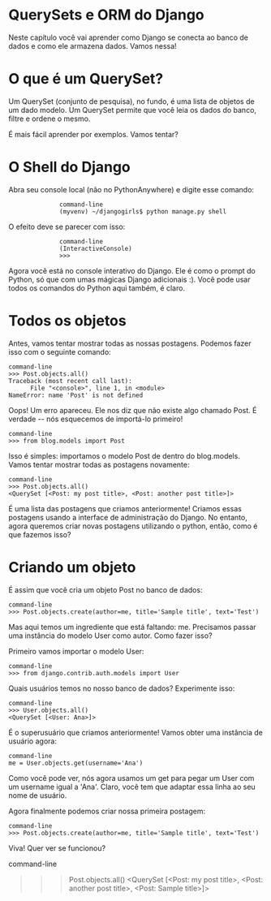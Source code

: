 # QuerySets e ORM do Django

Neste capítulo você vai aprender como Django se conecta ao banco de dados e como ele armazena dados. Vamos nessa!

# O que é um QuerySet?

Um QuerySet (conjunto de pesquisa), no fundo, é uma lista de objetos de um dado modelo. Um QuerySet permite que você leia os dados do banco, filtre e ordene o mesmo.

É mais fácil aprender por exemplos. Vamos tentar?

# O Shell do Django

Abra seu console local (não no PythonAnywhere) e digite esse comando:

                  command-line
                  (myvenv) ~/djangogirls$ python manage.py shell

O efeito deve se parecer com isso:

                  command-line
                  (InteractiveConsole)
                  >>>
Agora você está no console interativo do Django. Ele é como o prompt do Python, só que com umas mágicas Django adicionais :). Você pode usar todos os comandos do Python aqui também, é claro.

# Todos os objetos

Antes, vamos tentar mostrar todas as nossas postagens. Podemos fazer isso com o seguinte comando:

    command-line
    >>> Post.objects.all()
    Traceback (most recent call last):
          File "<console>", line 1, in <module>
    NameError: name 'Post' is not defined

Oops! Um erro apareceu. Ele nos diz que não existe algo chamado Post. É verdade -- nós esquecemos de importá-lo primeiro!

    command-line
    >>> from blog.models import Post

Isso é simples: importamos o modelo Post de dentro do blog.models. Vamos tentar mostrar todas as postagens novamente:

    command-line
    >>> Post.objects.all()
    <QuerySet [<Post: my post title>, <Post: another post title>]>

É uma lista das postagens que criamos anteriormente! Criamos essas postagens usando a interface de administração do Django. No entanto, agora queremos criar novas postagens utilizando o python, então, como é que fazemos isso?

# Criando um objeto

É assim que você cria um objeto Post no banco de dados:

    command-line
    >>> Post.objects.create(author=me, title='Sample title', text='Test')

Mas aqui temos um ingrediente que está faltando: me. Precisamos passar uma instância do modelo User como autor. Como fazer isso?

Primeiro vamos importar o modelo User:

    command-line
    >>> from django.contrib.auth.models import User

Quais usuários temos no nosso banco de dados? Experimente isso:

    command-line
    >>> User.objects.all()
    <QuerySet [<User: Ana>]>

É o superusuário que criamos anteriormente! Vamos obter uma instância de usuário agora:

    command-line
    me = User.objects.get(username='Ana')

Como você pode ver, nós agora usamos um get para pegar um User com um username igual a 'Ana'. Claro, você tem que adaptar essa linha ao seu nome de usuário.

Agora finalmente podemos criar nossa primeira postagem:

    command-line
    >>> Post.objects.create(author=me, title='Sample title', text='Test')
    
Viva! Quer ver se funcionou?

  command-line
  >>> Post.objects.all()
  <QuerySet [<Post: my post title>, <Post: another post title>, <Post: Sample title>]>
  
  
